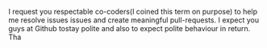 I request you respectable co-coders(I coined this term on purpose) to help me resolve issues issues and create meaningful pull-requests. I expect you guys at Github tostay polite and also to expect polite behaviour in return. Tha
